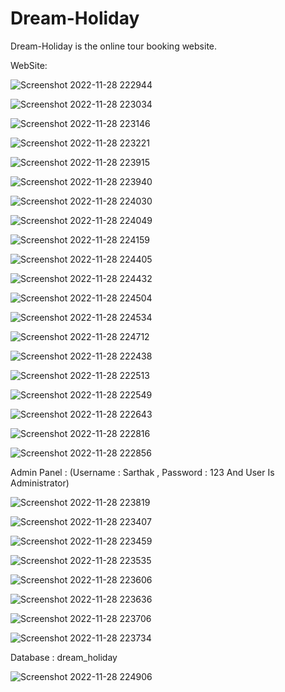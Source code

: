 # Dream-Holiday
Dream-Holiday is the online tour booking website.


WebSite:



![Screenshot 2022-11-28 222944](https://user-images.githubusercontent.com/119296371/204458915-3868cb0e-505a-4192-b7e3-15240e22aae9.png)

![Screenshot 2022-11-28 223034](https://user-images.githubusercontent.com/119296371/204458928-df601e07-1a6f-4805-a5f5-d68813b6817e.png)

![Screenshot 2022-11-28 223146](https://user-images.githubusercontent.com/119296371/204458933-3d74ef07-bff6-41d7-a2c7-2577d400b625.png)

![Screenshot 2022-11-28 223221](https://user-images.githubusercontent.com/119296371/204458938-f0cbd360-e3e6-4c33-b567-e4bf7cd6ff21.png)

![Screenshot 2022-11-28 223915](https://user-images.githubusercontent.com/119296371/204458942-761ab8f9-a05f-4b79-8c12-b052e4c70cc1.png)

![Screenshot 2022-11-28 223940](https://user-images.githubusercontent.com/119296371/204458944-e5fea1e1-825d-4ec1-a9aa-66c54963d705.png)

![Screenshot 2022-11-28 224030](https://user-images.githubusercontent.com/119296371/204458946-0d0091f3-d0fe-4669-ad6f-bf451fdf0c12.png)

![Screenshot 2022-11-28 224049](https://user-images.githubusercontent.com/119296371/204458950-be37dde5-7ddc-47b3-bb87-69b6126c32ba.png)

![Screenshot 2022-11-28 224159](https://user-images.githubusercontent.com/119296371/204458953-d663d11f-2c7b-4336-952d-a0bfc01a6dc2.png)

![Screenshot 2022-11-28 224405](https://user-images.githubusercontent.com/119296371/204458955-276a1fca-d870-456f-9a4d-398b50636cc2.png)

![Screenshot 2022-11-28 224432](https://user-images.githubusercontent.com/119296371/204458962-ec42c4c9-eb8f-496c-9084-3d5336034b60.png)

![Screenshot 2022-11-28 224504](https://user-images.githubusercontent.com/119296371/204458966-a26910f8-9ef5-4850-973b-1df9af0d8a10.png)

![Screenshot 2022-11-28 224534](https://user-images.githubusercontent.com/119296371/204458970-d990de54-11cb-4c74-905b-d98d94c85076.png)

![Screenshot 2022-11-28 224712](https://user-images.githubusercontent.com/119296371/204458972-54c4a170-2f57-40a7-b45f-7988b7c693cc.png)

![Screenshot 2022-11-28 222438](https://user-images.githubusercontent.com/119296371/204458973-7fff5a81-f1ac-4189-9f02-4405c850472e.png)

![Screenshot 2022-11-28 222513](https://user-images.githubusercontent.com/119296371/204458978-53f83813-275a-4509-8eae-1b06e8a3845a.png)

![Screenshot 2022-11-28 222549](https://user-images.githubusercontent.com/119296371/204458982-942e1a5a-9eac-478f-892f-a4147097c5ef.png)

![Screenshot 2022-11-28 222643](https://user-images.githubusercontent.com/119296371/204458983-4c4925ae-e14c-457b-b355-b334e8cfca05.png)

![Screenshot 2022-11-28 222816](https://user-images.githubusercontent.com/119296371/204458986-cd0a0f7e-c9d4-488a-82eb-0a994ba4e0af.png)

![Screenshot 2022-11-28 222856](https://user-images.githubusercontent.com/119296371/204458991-6f5457a0-8a3c-4949-b164-05fb18810299.png)



Admin Panel : (Username : Sarthak , Password : 123 And User Is Administrator)


![Screenshot 2022-11-28 223819](https://user-images.githubusercontent.com/119296371/204459663-38b64ad5-9cff-48cd-afff-1e7333bc866e.png)

![Screenshot 2022-11-28 223407](https://user-images.githubusercontent.com/119296371/204459671-e59857bb-a412-4c5c-9755-ddae45ef82f9.png)

![Screenshot 2022-11-28 223459](https://user-images.githubusercontent.com/119296371/204459676-7d89ded2-219d-48ba-8b26-89830d3dca71.png)

![Screenshot 2022-11-28 223535](https://user-images.githubusercontent.com/119296371/204459680-f2e11aec-591d-4156-ad93-7d399902df07.png)

![Screenshot 2022-11-28 223606](https://user-images.githubusercontent.com/119296371/204459682-257c4e23-b943-40ba-9440-80c8ed678ddc.png)

![Screenshot 2022-11-28 223636](https://user-images.githubusercontent.com/119296371/204459684-2fefaf42-439f-4fc6-ae1d-6924063f5adb.png)

![Screenshot 2022-11-28 223706](https://user-images.githubusercontent.com/119296371/204459692-634e6f8f-eb55-406e-9552-c5ff2700d4a2.png)

![Screenshot 2022-11-28 223734](https://user-images.githubusercontent.com/119296371/204459701-3fd727ba-8049-4c42-88e2-52f15067e3cb.png)



Database : dream_holiday


![Screenshot 2022-11-28 224906](https://user-images.githubusercontent.com/119296371/204459941-2e33612e-29ca-48df-a8aa-344e6ec6224c.png)
